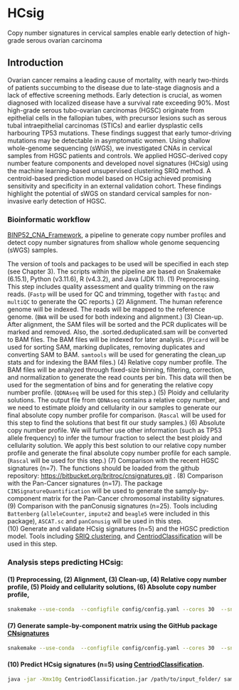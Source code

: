 # HCsig
Copy number signatures in cervical samples enable early detection of high-grade serous ovarian carcinoma
## Introduction
Ovarian cancer remains a leading cause of mortality, with nearly two-thirds of patients succumbing to the disease due to late-stage diagnosis and a lack of effective screening methods. Early detection is crucial, as women diagnosed with localized disease have a survival rate exceeding 90%. Most high-grade serous tubo-ovarian carcinomas (HGSC) originate from epithelial cells in the fallopian tubes, with precursor lesions such as serous tubal intraepithelial carcinomas (STICs) and earlier dysplastic cells harbouring TP53 mutations. These findings suggest that early tumor-driving mutations may be detectable in asymptomatic women. Using shallow whole-genome sequencing (sWGS), we investigated CNAs in cervical samples from HGSC patients and controls. We applied HGSC-derived copy number feature components and developed novel signatures (HCsig) using the machine learning-based unsupervised clustering SRIQ method. A centroid-based prediction model based on HCsig achieved promising sensitivity and specificity in an external validation cohort. These findings highlight the potential of sWGS on standard cervical samples for non-invasive early detection of HGSC.

### Bioinformatic workflow
[BINP52_CNA_Framework](https://github.com/IngridHLab/BINP52_CNA_Framework), a pipeline to generate copy number profiles and detect copy number signatures from shallow whole genome sequencing (sWGS) samples.

The version of tools and packages to be used will be specified in each step (see Chapter 3). The scripts within the pipeline are based on Snakemake (6.15.1), Python (v3.11.6), R (v4.3.2), and Java (JDK 11).
(1) Preprocessing. This step includes quality assessment and quality trimming on the raw reads. (`Fastp` will be used for QC and trimming, together with `fastqc` and `multiQC` to generate the QC reports.)
(2) Alignment. The human reference genome will be indexed. The reads will be mapped to the reference genome. (`BWA` will be used for both indexing and alignment.)
(3) Clean-up. After alignment, the SAM files will be sorted and the PCR duplicates will be marked and removed. Also, the .sorted.deduplicated.sam will be converted to BAM files. The BAM files will be indexed for later analysis. (`Picard` will be used for sorting SAM, marking duplicates, removing duplicates and converting SAM to BAM. `samtools` will be used for generating the clean_up stats and for indexing the BAM files.)
(4) Relative copy number profile. The BAM files will be analyzed through fixed-size binning, filtering, correction, and normalization to generate the read counts per bin. This data will then be used for the segmentation of bins and for generating the relative copy number profile. (`QDNAseq` will be used for this step.)
(5) Ploidy and cellularity solutions. The output file from `QDNAseq` contains a relative copy number, and we need to estimate ploidy and cellularity in our samples to generate our final absolute copy number profile for comparison. (`Rascal` will be used for this step to find the solutions that best fit our study samples.)
(6) Absolute copy number profile. We will further use other information (such as TP53 allele frequency) to infer the tumour fraction to select the best ploidy and cellularity solution. We apply this best solution to our relative copy number profile and generate the final absolute copy number profile for each sample. (`Rascal` will be used for this step.)
(7) Comparison with the recent HGSC signatures (n=7). The functions should be loaded from the github repository: https://bitbucket.org/britroc/cnsignatures.git .
(8) Comparison with the Pan-Cancer signatures (n=17). The package `CINSignatureQuantification` will be used to generate the samply-by-component matrix for the Pan-Cancer chromosomal instability signatures.
(9) Comparison with the panConusig signatures (n=25). Tools including `Battenberg` (`alleleCounter`, `impute2` and `beagle5` were included in this package), `ASCAT.sc` and `panConusig` will be used in this step.  
(10) Generate and validate HCsig signatures (n=5) and the HGSC prediction model. Tools including [SRIQ clustering](https://github.com/sunnyveerla/SRIQ), and [CentriodClassification](https://github.com/sunnyveerla/CentriodClassification) will be used in this step.

### Analysis steps predicting HCsig:
#### (1) Preprocessing, (2) Alignment, (3) Clean-up, (4) Relative copy number profile, (5) Ploidy and cellularity solutions, (6) Absolute copy number profile,
```bash
snakemake --use-conda  --configfile config/config.yaml --cores 30  --snakefile workflow/Snakemake_HCsig_Pipeline.smk
```
####  (7) Generate sample-by-component matrix using the GitHub package [CNsignatures](https://bitbucket.org/britroc/cnsignatures.git)
```bash
snakemake --use-conda  --configfile config/config.yaml --cores 30  --snakefile workflow/Snakemake_QDNASeq_RASCAL_CN_matrix.smk
```
#### (10) Predict HCsig signatures (n=5) using [CentriodClassification](https://github.com/sunnyveerla/CentriodClassification).
```bash
java -jar -Xmx10g CentriodClassification.jar /path/to/input_folder/ sample-by-component_matrix_filename (without extension) /path/to/output_folder/

```
